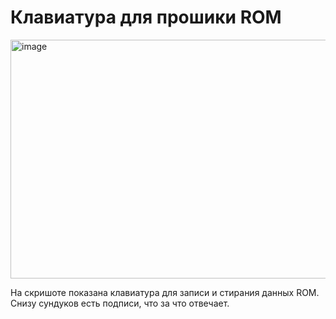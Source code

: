 # Клавиатура для прошики ROM
<img width="741" height="382" alt="image" src="https://github.com/user-attachments/assets/ab879129-6341-4127-93e2-14f6e26f1e2f" />  

На скришоте показана клавиатура для записи и стирания данных ROM. Снизу сундуков есть подписи, что за что отвечает.
